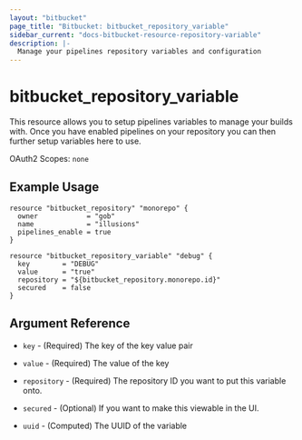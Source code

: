 ```yaml
---
layout: "bitbucket"
page_title: "Bitbucket: bitbucket_repository_variable"
sidebar_current: "docs-bitbucket-resource-repository-variable"
description: |-
  Manage your pipelines repository variables and configuration
---
```



# bitbucket\_repository\_variable

This resource allows you to setup pipelines variables to manage your builds with. Once you have enabled pipelines on your repository you can then further setup variables here to use.

OAuth2 Scopes: `none`

## Example Usage

```hcl
resource "bitbucket_repository" "monorepo" {
  owner            = "gob"
  name             = "illusions"
  pipelines_enable = true
}

resource "bitbucket_repository_variable" "debug" {
  key        = "DEBUG"
  value      = "true"
  repository = "${bitbucket_repository.monorepo.id}"
  secured    = false
}
```

## Argument Reference

* `key` - (Required) The key of the key value pair
* `value` - (Required) The value of the key
* `repository` - (Required) The repository ID you want to put this variable onto.
* `secured` - (Optional) If you want to make this viewable in the UI.

* `uuid` - (Computed) The UUID of the variable
